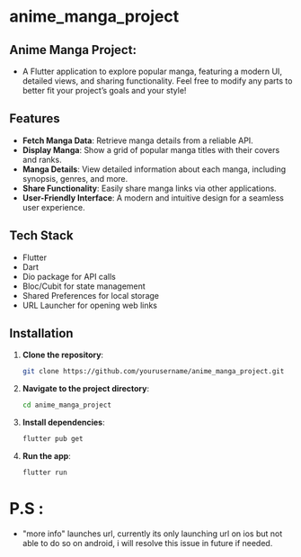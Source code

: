 # anime_manga_project

## Anime Manga Project:

- A Flutter application to explore popular manga, featuring a modern UI, detailed views, and sharing functionality. Feel free to modify any parts to better fit your project’s goals and your style!

## Features

- **Fetch Manga Data**: Retrieve manga details from a reliable API.
- **Display Manga**: Show a grid of popular manga titles with their covers and ranks.
- **Manga Details**: View detailed information about each manga, including synopsis, genres, and more.
- **Share Functionality**: Easily share manga links via other applications.
- **User-Friendly Interface**: A modern and intuitive design for a seamless user experience.

## Tech Stack

- Flutter
- Dart
- Dio package for API calls
- Bloc/Cubit for state management
- Shared Preferences for local storage
- URL Launcher for opening web links

## Installation

1. **Clone the repository**:
   ```bash
   git clone https://github.com/yourusername/anime_manga_project.git
   ```
2. **Navigate to the project directory**:
   ```bash
   cd anime_manga_project
   ```
3. **Install dependencies**:
   ```bash
   flutter pub get
   ```
4. **Run the app**:
   ```bash
   flutter run
   ```

# P.S :

- "more info" launches url, currently its only launching url on ios but not able to do so on android, i will resolve this issue in future if needed.
